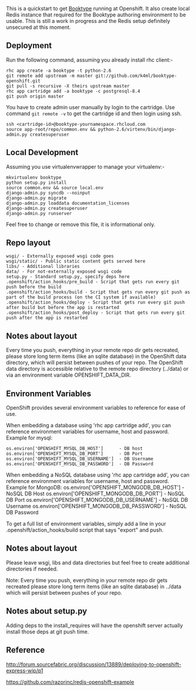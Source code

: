 This is a quickstart to get [Booktype][1] running at Openshift. It also create local Redis instance that required for the Booktype authoring environment to be usable. This is still a work in progress and the Redis setup definitely unsecured at this moment.

[1]:http://www.sourcefabric.org/en/booktype/

## Deployment

Run the following command, assuming you already install rhc client:-

    rhc app create -a booktype -t python-2.6
    git remote add upstream -m master git://github.com/k4ml/booktype-openshift.git
    git pull -s recursive -X theirs upstream master
    rhc app cartridge add -a booktype -c postgresql-8.4
    git push origin master

You have to create admin user manually by login to the cartridge. Use command `git remote -v` to get the cartridge id and then login using ssh.

    ssh <cartridge-id>@booktype-yournamespace.rhcloud.com
    source app-root/repo/common.env && python-2.6/virtenv/bin/django-admin.py createsuperuser

## Local Development

Assuming you use virtualenvwrapper to manage your virtualenv:-

    mkvirtualenv booktype
    python setup.py install
    source common.env && source local.env
    django-admin.py syncdb --noinput
    django-admin.py migrate
    django-admin.py loaddata documentation_licenses
    django-admin.py createsuperuser
    django-admin.py runserver

Feel free to change or remove this file, it is informational only.

## Repo layout

    wsgi/ - Externally exposed wsgi code goes
    wsgi/static/ - Public static content gets served here
    libs/ - Additional libraries
    data/ - For not-externally exposed wsgi code
    setup.py - Standard setup.py, specify deps here
    .openshift/action_hooks/pre_build - Script that gets run every git push before the build
    .openshift/action_hooks/build - Script that gets run every git push as part of the build process (on the CI system if available)
    .openshift/action_hooks/deploy - Script that gets run every git push after build but before the app is restarted
    .openshift/action_hooks/post_deploy - Script that gets run every git push after the app is restarted

## Notes about layout

Every time you push, everything in your remote repo dir gets recreated, please
store long term items (like an sqlite database) in the OpenShift data
directory, which will persist between pushes of your repo.
The OpenShift data directory is accessible relative to the remote repo
directory (../data) or via an environment variable OPENSHIFT_DATA_DIR.


## Environment Variables

OpenShift provides several environment variables to reference for ease
of use. 


When embedding a database using 'rhc app cartridge add', you can reference
environment variables for username, host and password. Example for mysql:

    os.environ['OPENSHIFT_MYSQL_DB_HOST']      - DB host
    os.environ['OPENSHIFT_MYSQL_DB_PORT']      - DB Port
    os.environ['OPENSHIFT_MYSQL_DB_USERNAME']  - DB Username
    os.environ['OPENSHIFT_MYSQL_DB_PASSWORD']  - DB Password

When embedding a NoSQL database using 'rhc app cartridge add', you can
reference environment variables for username, host and password.
Example for MongoDB:
    os.environ['OPENSHIFT_MONGODB_DB_HOST']      - NoSQL DB Host
    os.environ['OPENSHIFT_MONGODB_DB_PORT']      - NoSQL DB Port
    os.environ['OPENSHIFT_MONGODB_DB_USERNAME']  - NoSQL DB Username
    os.environ['OPENSHIFT_MONGODB_DB_PASSWORD']  - NoSQL DB Password

To get a full list of environment variables, simply add a line in your
.openshift/action_hooks/build script that says "export" and push.

## Notes about layout

Please leave wsgi, libs and data directories but feel free to create additional
directories if needed.

Note: Every time you push, everything in your remote repo dir gets recreated
please store long term items (like an sqlite database) in ../data which will
persist between pushes of your repo.

## Notes about setup.py

Adding deps to the install_requires will have the openshift server actually
install those deps at git push time.

## Reference

http://forum.sourcefabric.org/discussion/13889/deploying-to-openshift-express-wip/p1

https://github.com/razorinc/redis-openshift-example

